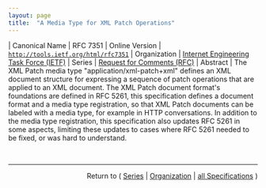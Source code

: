 ```yaml
---
layout: page
title:  "A Media Type for XML Patch Operations"
---
```


| Canonical Name | RFC 7351
| Online Version | [`http://tools.ietf.org/html/rfc7351`](http://tools.ietf.org/html/rfc7351)
| Organization | [Internet Engineering Task Force (IETF)](..)
| Series | [Request for Comments (RFC)](.)
| Abstract | The XML Patch media type "application/xml-patch+xml" defines an XML document structure for expressing a sequence of patch operations that are applied to an XML document. The XML Patch document format's foundations are defined in RFC 5261, this specification defines a document format and a media type registration, so that XML Patch documents can be labeled with a media type, for example in HTTP conversations. In addition to the media type registration, this specification also updates RFC 5261 in some aspects, limiting these updates to cases where RFC 5261 needed to be fixed, or was hard to understand.

<br/>
<hr/>

<p style="text-align: right">Return to ( <a href="./">Series</a> | <a href="../">Organization</a> | <a href="../../">all Specifications</a> )</p>